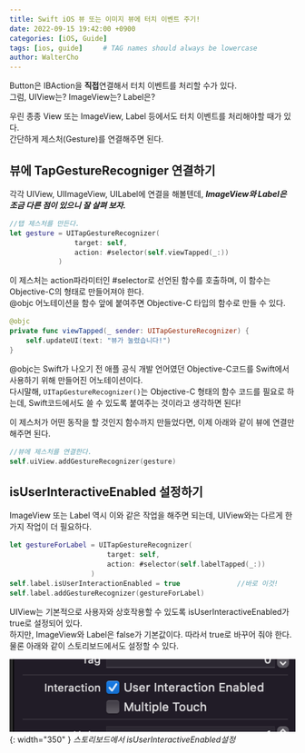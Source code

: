```yaml
---
title: Swift iOS 뷰 또는 이미지 뷰에 터치 이벤트 주기!
date: 2022-09-15 19:42:00 +0900
categories: [iOS, Guide]
tags: [ios, guide]     # TAG names should always be lowercase
author: WalterCho
---
```


Button은 IBAction을 **직접**연결해서 터치 이벤트를 처리할 수가 있다.<br>
그럼, UIView는? ImageView는? Label은?

우린 종종 View 또는 ImageView, Label 등에서도 터치 이벤트를 처리해야할 때가 있다.<br>
간단하게 제스처(Gesture)를 연결해주면 된다.

## 뷰에 TapGestureRecogniger 연결하기
각각 UIView, UIImageView, UILabel에 연결을 해볼텐데, ***ImageView와 Label은 조금 다른 점이 있으니 잘 살펴 보자.***
```swift
//탭 제스처를 만든다.
let gesture = UITapGestureRecognizer(
                target: self, 
                action: #selector(self.viewTapped(_:))
            )
```

이 제스처는 action파라미터인 #selector로 선언된 함수를 호출하며, 이 함수는 Objective-C의 형태로 만들어져야 한다.<br>
@objc 어노테이션을 함수 앞에 붙여주면 Objective-C 타입의 함수로 만들 수 있다.
```swift
@objc
private func viewTapped(_ sender: UITapGestureRecognizer) {
    self.updateUI(text: "뷰가 눌렸습니다!")
}
```

@objc는 Swift가 나오기 전 애플 공식 개발 언어였던 Objective-C코드를 Swift에서 사용하기 위해 만들어진 어노테이션이다.<br>
다시말해, `UITapGestureRecognizer()`는 Objective-C 형태의 함수 코드를 필요로 하는데, Swift코드에서도 쓸 수 있도록 붙여주는 것이라고 생각하면 된다!

이 제스처가 어떤 동작을 할 것인지 함수까지 만들었다면, 이제 아래와 같이 뷰에 연결만 해주면 된다.
```swift
//뷰에 제스처를 연결한다.
self.uiView.addGestureRecognizer(gesture)
```

## isUserInteractiveEnabled 설정하기
ImageView 또는 Label 역시 이와 같은 작업을 해주면 되는데, UIView와는 다르게 한가지 작업이 더 필요하다.
```swift
let gestureForLabel = UITapGestureRecognizer(
                        target: self, 
                        action: #selector(self.labelTapped(_:))
                    )
self.label.isUserInteractionEnabled = true              //바로 이것!
self.label.addGestureRecognizer(gestureForLabel)
```

UIView는 기본적으로 사용자와 상호작용할 수 있도록 isUserInteractiveEnabled가 true로 설정되어 있다.<br>
하지만, ImageView와 Label은 false가 기본값이다. 따라서 true로 바꾸어 줘야 한다.
물론 아래와 같이 스토리보드에서도 설정할 수 있다.<br>

![isUserInteractiveEnabled in Storyboard](/post_img/20220915/isUserInteractiveEnabled_in_storyboard.png){: width="350" }
_스토리보드에서 isUserInteractiveEnabled설정_